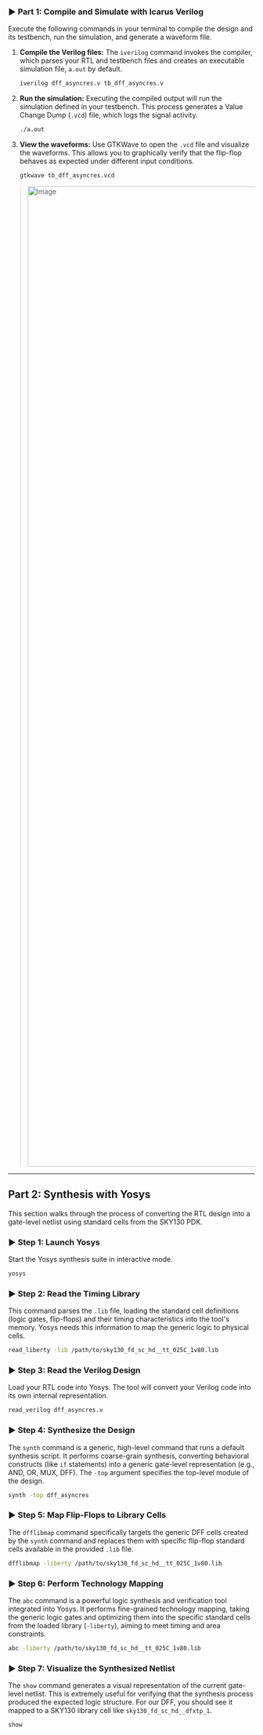 
### ► Part 1: Compile and Simulate with Icarus Verilog

Execute the following commands in your terminal to compile the design and its testbench, run the simulation, and generate a waveform file.

1.  **Compile the Verilog files:**
    The `iverilog` command invokes the compiler, which parses your RTL and testbench files and creates an executable simulation file, `a.out` by default.

    ```bash
    iverilog dff_asyncres.v tb_dff_asyncres.v
    ```

2.  **Run the simulation:**
    Executing the compiled output will run the simulation defined in your testbench. This process generates a Value Change Dump (`.vcd`) file, which logs the signal activity.

    ```bash
    ./a.out
    ```

3.  **View the waveforms:**
    Use GTKWave to open the `.vcd` file and visualize the waveforms. This allows you to graphically verify that the flip-flop behaves as expected under different input conditions.

    ```bash
    gtkwave tb_dff_asyncres.vcd
    ```

><img width="3199" height="1999" alt="Image" src="https://github.com/user-attachments/assets/d5f8bc05-b0f9-43d9-a740-d0fa75984c6f" />

-----

## Part 2: Synthesis with Yosys

This section walks through the process of converting the RTL design into a gate-level netlist using standard cells from the SKY130 PDK.

### ► Step 1: Launch Yosys

Start the Yosys synthesis suite in interactive mode.

```bash
yosys
```

### ► Step 2: Read the Timing Library

This command parses the `.lib` file, loading the standard cell definitions (logic gates, flip-flops) and their timing characteristics into the tool's memory. Yosys needs this information to map the generic logic to physical cells.

```bash
read_liberty -lib /path/to/sky130_fd_sc_hd__tt_025C_1v80.lib
```

### ► Step 3: Read the Verilog Design

Load your RTL code into Yosys. The tool will convert your Verilog code into its own internal representation.

```bash
read_verilog dff_asyncres.v
```

### ► Step 4: Synthesize the Design

The `synth` command is a generic, high-level command that runs a default synthesis script. It performs coarse-grain synthesis, converting behavioral constructs (like `if` statements) into a generic gate-level representation (e.g., AND, OR, MUX, DFF). The `-top` argument specifies the top-level module of the design.

```bash
synth -top dff_asyncres
```

### ► Step 5: Map Flip-Flops to Library Cells

The `dfflibmap` command specifically targets the generic DFF cells created by the `synth` command and replaces them with specific flip-flop standard cells available in the provided `.lib` file.

```bash
dfflibmap -liberty /path/to/sky130_fd_sc_hd__tt_025C_1v80.lib
```

### ► Step 6: Perform Technology Mapping

The `abc` command is a powerful logic synthesis and verification tool integrated into Yosys. It performs fine-grained technology mapping, taking the generic logic gates and optimizing them into the specific standard cells from the loaded library (`-liberty`), aiming to meet timing and area constraints.

```bash
abc -liberty /path/to/sky130_fd_sc_hd__tt_025C_1v80.lib
```

### ► Step 7: Visualize the Synthesized Netlist

The `show` command generates a visual representation of the current gate-level netlist. This is extremely useful for verifying that the synthesis process produced the expected logic structure. For our DFF, you should see it mapped to a SKY130 library cell like `sky130_fd_sc_hd__dfxtp_1`.

```bash
show
```

```
```
